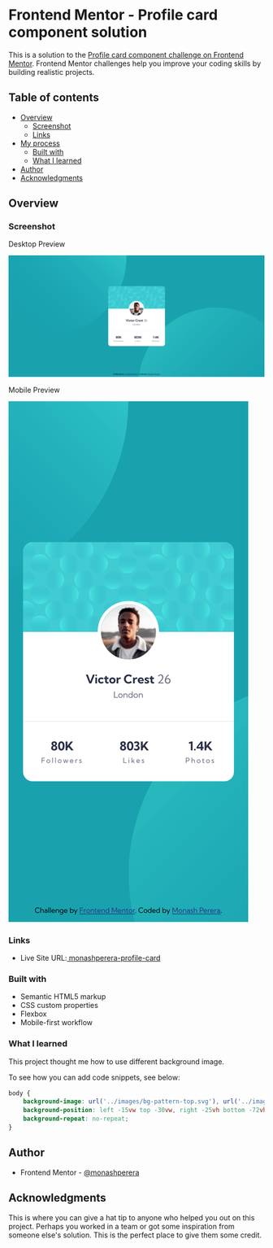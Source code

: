# Frontend Mentor - Profile card component solution

This is a solution to the [Profile card component challenge on Frontend Mentor](https://www.frontendmentor.io/challenges/profile-card-component-cfArpWshJ). Frontend Mentor challenges help you improve your coding skills by building realistic projects. 

## Table of contents

- [Overview](#overview)
  - [Screenshot](#screenshot)
  - [Links](#links)
- [My process](#my-process)
  - [Built with](#built-with)
  - [What I learned](#what-i-learned)
- [Author](#author)
- [Acknowledgments](#acknowledgments)

## Overview

### Screenshot

Desktop Preview

![Solution preview for the QR code component Desktop](./assets/screenshot/Profile-desktop.png)

Mobile Preview

![Solution preview for the QR code component coding challenge](./assets/screenshot/Profile-Mobile.png)

### Links
- Live Site URL:[ monashperera-profile-card](https://monashperera-profile-card.netlify.app/)

### Built with

- Semantic HTML5 markup
- CSS custom properties
- Flexbox
- Mobile-first workflow

### What I learned

This project thought me how to use different background image.

To see how you can add code snippets, see below:


```css
body {
    background-image: url('../images/bg-pattern-top.svg'), url('../images/bg-pattern-bottom.svg');
    background-position: left -15vw top -30vw, right -25vh bottom -72vh;
    background-repeat: no-repeat;
}
```

## Author

- Frontend Mentor - [@monashperera](https://www.frontendmentor.io/profile/monashperera)

## Acknowledgments

This is where you can give a hat tip to anyone who helped you out on this project. Perhaps you worked in a team or got some inspiration from someone else's solution. This is the perfect place to give them some credit.
